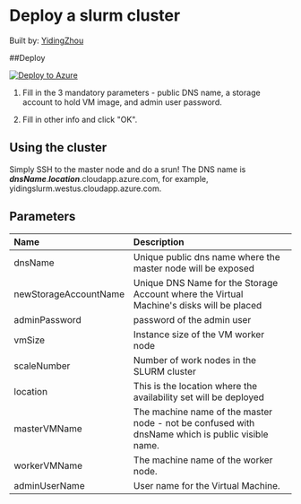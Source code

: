 # Deploy a slurm cluster

Built by: [YidingZhou](https://github.com/YidingZhou)

##Deploy

<a href="https://portal.azure.com/#create/Microsoft.Template/uri/https%3A%2F%2Fraw.githubusercontent.com%2FYidingZhou%2Fazure-quickstart-templates%2FSLES%2Fsles-cluster%2Fazuredeploy.json" target="_blank">
   <img alt="Deploy to Azure" src="http://azuredeploy.net/deploybutton.png"/>
</a>

1. Fill in the 3 mandatory parameters - public DNS name, a storage account to hold VM image, and admin user password.

2. Fill in other info and click "OK".

## Using the cluster

Simply SSH to the master node and do a srun! The DNS name is _**dnsName**_._**location**_.cloudapp.azure.com, for example, yidingslurm.westus.cloudapp.azure.com.

## Parameters

| Name   | Description    |
|:--- |:---|
| dnsName | Unique public dns name where the master node will be exposed | 
| newStorageAccountName | Unique DNS Name for the Storage Account where the Virtual Machine's disks will be placed |
| adminPassword | password of the admin user |
| vmSize | Instance size of the VM worker node |
| scaleNumber | Number of work nodes in the SLURM cluster |
| location | This is the location where the availability set will be deployed |
| masterVMName | The machine name of the master node - not be confused with dnsName which is public visible name. |
| workerVMName | The machine name of the worker node. |
| adminUserName | User name for the Virtual Machine. |



